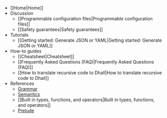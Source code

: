 * [[Home|Home]]
* Discussion
    * [[Programmable configuration files|Programmable configuration files]]
    * [[Safety guarantees|Safety guarantees]]
* Tutorials
    * [[Getting started: Generate JSON or YAML|Getting started: Generate JSON or YAML]]
* How-to guides
    * [[Cheatsheet|Cheatsheet]]
    * [[Frequently Asked Questions (FAQ)|Frequently Asked Questions (FAQ)]]
    * [[How to translate recursive code to Dhall|How to translate recursive code to Dhall]]
* References
    * [Grammar](https://github.com/dhall-lang/dhall-lang/blob/master/standard/dhall.abnf)
    * [Semantics](https://github.com/dhall-lang/dhall-lang/blob/master/standard/semantics.md)
    * [[Built in types, functions, and operators|Built in types, functions, and operators]]
    * [Prelude](http://prelude.dhall-lang.org/)